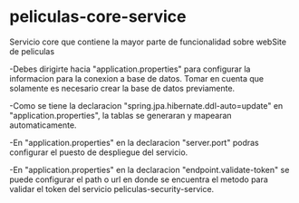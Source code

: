 # peliculas-core-service
Servicio core que contiene la mayor parte de funcionalidad sobre webSite de peliculas

-Debes dirigirte hacia "application.properties" para configurar la informacion para la conexion a base de datos.
Tomar en cuenta que solamente es necesario crear la base de datos previamente.

-Como se tiene la declaracion "spring.jpa.hibernate.ddl-auto=update" en "application.properties", la tablas se generaran y mapearan automaticamente.

-En "application.properties" en la declaracion "server.port" podras configurar el puesto de despliegue del servicio.

-En "application.properties" en la declaracion "endpoint.validate-token" se puede configurar el path o url en 
donde se encuentra el metodo para validar el token del servicio peliculas-security-service.
